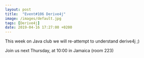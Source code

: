 ```yaml
---
layout: post
title:  "Event#106 Derive4j"
image: /images/default.jpg
tags: [Derive4j]
date: 2019-04-16 17:27:00 +0200
---
```


This week on Java club we will re-attempt to understand derive4j ;)[]()

Join us next Thursday, at 10:00 in Jamaica (room 223)